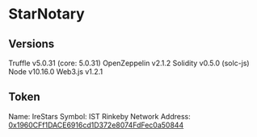 # StarNotary

## Versions

Truffle v5.0.31 (core: 5.0.31)
OpenZeppelin v2.1.2
Solidity v0.5.0 (solc-js)
Node v10.16.0
Web3.js v1.2.1

## Token

Name: IreStars
Symbol: IST
Rinkeby Network Address: [0x1960CFf1DACE6916cd1D372e8074FdFec0a50844](https://rinkeby.etherscan.io/token/0x1960CFf1DACE6916cd1D372e8074FdFec0a50844)
